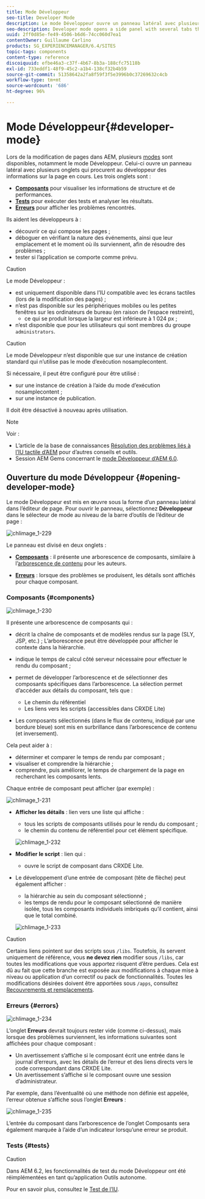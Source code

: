 ```yaml
---
title: Mode Développeur
seo-title: Developer Mode
description: Le mode Développeur ouvre un panneau latéral avec plusieurs onglets qui procurent au développeur des informations sur la page en cours.
seo-description: Developer mode opens a side panel with several tabs that provide a developer with infomation about the current page
uuid: 2ff0d85e-fe49-4506-b6d6-74cc060d7ea1
contentOwner: Guillaume Carlino
products: SG_EXPERIENCEMANAGER/6.4/SITES
topic-tags: components
content-type: reference
discoiquuid: efbe46a3-c37f-4b67-8b3a-188cfc75118b
exl-id: 733eddf1-48f9-45c2-a1b4-138cf32b4b59
source-git-commit: 51358642a2fa8f59f3f5e3996b0c37269632c4cb
workflow-type: tm+mt
source-wordcount: '686'
ht-degree: 96%

---
```


# Mode Développeur{#developer-mode}

Lors de la modification de pages dans AEM, plusieurs [modes](/help/sites-authoring/author-environment-tools.md#page-modes) sont disponibles, notamment le mode Développeur. Celui-ci ouvre un panneau latéral avec plusieurs onglets qui procurent au développeur des informations sur la page en cours. Les trois onglets sont :

* **[Composants](#components)** pour visualiser les informations de structure et de performances.
* **[Tests](#tests)** pour exécuter des tests et analyser les résultats.
* **[Erreurs](#errors)** pour afficher les problèmes rencontrés.

Ils aident les développeurs à :

* découvrir ce qui compose les pages ;
* déboguer en vérifiant la nature des événements, ainsi que leur emplacement et le moment où ils surviennent, afin de résoudre des problèmes ;
* tester si l’application se comporte comme prévu.

>[!CAUTION]
>
>Le mode Développeur :
>
>* est uniquement disponible dans l’IU compatible avec les écrans tactiles (lors de la modification des pages) ;
>* n’est pas disponible sur les périphériques mobiles ou les petites fenêtres sur les ordinateurs de bureau (en raison de l’espace restreint),
   >   * ce qui se produit lorsque la largeur est inférieure à 1 024 px ;
>* n’est disponible que pour les utilisateurs qui sont membres du groupe `administrators`.


>[!CAUTION]
>
>Le mode Développeur n’est disponible que sur une instance de création standard qui n’utilise pas le mode d’exécution nosamplecontent.
>
>Si nécessaire, il peut être configuré pour être utilisé :
>
>* sur une instance de création à l’aide du mode d’exécution nosamplecontent ;
>* sur une instance de publication.
>
>Il doit être désactivé à nouveau après utilisation.

>[!NOTE]
>
>Voir :
>
>* L’article de la base de connaissances [Résolution des problèmes liés à l’IU tactile d’AEM](https://helpx.adobe.com/experience-manager/kb/troubleshooting-aem-touchui-issues.html) pour d’autres conseils et outils.
>* Session AEM Gems concernant le [mode Développeur d’AEM 6.0](https://experienceleague.adobe.com/docs/experience-manager-gems-events/gems/gems2014/aem-developer-mode.html).


## Ouverture du mode Développeur {#opening-developer-mode}

Le mode Développeur est mis en œuvre sous la forme d’un panneau latéral dans l’éditeur de page. Pour ouvrir le panneau, sélectionnez **Développeur** dans le sélecteur de mode au niveau de la barre d’outils de l’éditeur de page :

![chlimage_1-229](assets/chlimage_1-229.png)

Le panneau est divisé en deux onglets :

* **[Composants](/help/sites-developing/developer-mode.md#components)** : il présente une arborescence de composants, similaire à l’[arborescence de contenu](/help/sites-authoring/author-environment-tools.md#content-tree) pour les auteurs.

* **[Erreurs](/help/sites-developing/developer-mode.md#errors)** : lorsque des problèmes se produisent, les détails sont affichés pour chaque composant.

### Composants {#components}

![chlimage_1-230](assets/chlimage_1-230.png)

Il présente une arborescence de composants qui :

* décrit la chaîne de composants et de modèles rendus sur la page (SLY, JSP, etc.) ; L’arborescence peut être développée pour afficher le contexte dans la hiérarchie.
* indique le temps de calcul côté serveur nécessaire pour effectuer le rendu du composant ;
* permet de développer l’arborescence et de sélectionner des composants spécifiques dans l’arborescence. La sélection permet d’accéder aux détails du composant, tels que :

   * Le chemin du référentiel
   * Les liens vers les scripts (accessibles dans CRXDE Lite)

* Les composants sélectionnés (dans le flux de contenu, indiqué par une bordure bleue) sont mis en surbrillance dans l’arborescence de contenu (et inversement).

Cela peut aider à :

* déterminer et comparer le temps de rendu par composant ;
* visualiser et comprendre la hiérarchie ;
* comprendre, puis améliorer, le temps de chargement de la page en recherchant les composants lents.

Chaque entrée de composant peut afficher (par exemple) :

![chlimage_1-231](assets/chlimage_1-231.png)

* **Afficher les détails** : lien vers une liste qui affiche :

   * tous les scripts de composants utilisés pour le rendu du composant ;
   * le chemin du contenu de référentiel pour cet élément spécifique.

   ![chlimage_1-232](assets/chlimage_1-232.png)

* **Modifier le script** : lien qui :

   * ouvre le script de composant dans CRXDE Lite.

* Le développement d’une entrée de composant (tête de flèche) peut également afficher :

   * la hiérarchie au sein du composant sélectionné ;
   * les temps de rendu pour le composant sélectionné de manière isolée, tous les composants individuels imbriqués qu’il contient, ainsi que le total combiné.

   ![chlimage_1-233](assets/chlimage_1-233.png)

>[!CAUTION]
>
>Certains liens pointent sur des scripts sous `/libs`. Toutefois, ils servent uniquement de référence, vous **ne devez rien** modifier sous `/libs`, car toutes les modifications que vous apportez risquent d’être perdues. Cela est dû au fait que cette branche est exposée aux modifications à chaque mise à niveau ou application d’un correctif ou pack de fonctionnalités. Toutes les modifications désirées doivent être apportées sous `/apps`, consultez [Recouvrements et remplacements](/help/sites-developing/overlays.md).

### Erreurs {#errors}

![chlimage_1-234](assets/chlimage_1-234.png)

L’onglet **Erreurs** devrait toujours rester vide (comme ci-dessus), mais lorsque des problèmes surviennent, les informations suivantes sont affichées pour chaque composant :

* Un avertissement s’affiche si le composant écrit une entrée dans le journal d’erreurs, avec les détails de l’erreur et des liens directs vers le code correspondant dans CRXDE Lite.
* Un avertissement s’affiche si le composant ouvre une session d’administrateur.

Par exemple, dans l’éventualité où une méthode non définie est appelée, l’erreur obtenue s’affiche sous l’onglet **Erreurs** :

![chlimage_1-235](assets/chlimage_1-235.png)

L’entrée du composant dans l’arborescence de l’onglet Composants sera également marquée à l’aide d’un indicateur lorsqu’une erreur se produit.

### Tests {#tests}

>[!CAUTION]
>
>Dans AEM 6.2, les fonctionnalités de test du mode Développeur ont été réimplémentées en tant qu’application Outils autonome.
>
>Pour en savoir plus, consultez le [Test de l’IU](/help/sites-developing/hobbes.md).
